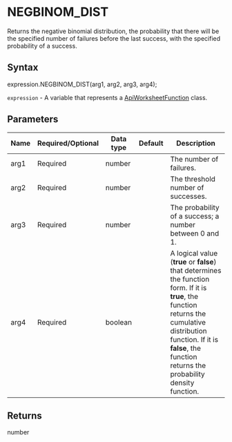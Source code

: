 # NEGBINOM_DIST

Returns the negative binomial distribution, the probability that there will be the specified number of failures before the last success, with the specified probability of a success.

## Syntax

expression.NEGBINOM_DIST(arg1, arg2, arg3, arg4);

`expression` - A variable that represents a [ApiWorksheetFunction](../ApiWorksheetFunction.md) class.

## Parameters

| **Name** | **Required/Optional** | **Data type** | **Default** | **Description** |
| ------------- | ------------- | ------------- | ------------- | ------------- |
| arg1 | Required | number |  | The number of failures. |
| arg2 | Required | number |  | The threshold number of successes. |
| arg3 | Required | number |  | The probability of a success; a number between 0 and 1. |
| arg4 | Required | boolean |  | A logical value (**true** or **false**) that determines the function form. If it is **true**, the function returns the cumulative distribution function. If it is **false**, the function returns the probability density function. |

## Returns

number